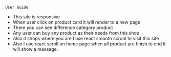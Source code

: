     User Guide
-   This site is responsive 
-   When user click on product card it will render to a new page
-   There you can see difference category product 
-   Any user can buy any product as their needs from this shop
-   Also it shops where you are I use react smooth scrool to visit this site
-   Also I use react scroll on home page when all product are finish to end it will show a message.

